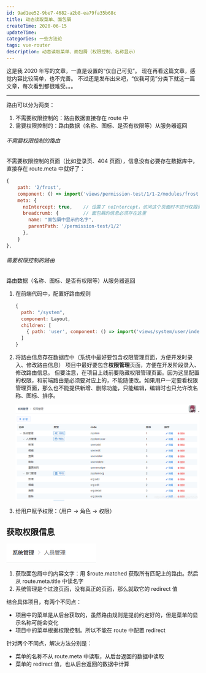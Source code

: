 ```yaml
---
id: 9ad1ee52-9be7-4682-a2b8-ea79fa35b68c
title: 动态读取菜单、面包屑
createTime: 2020-06-15
updateTime:
categories: 一些方法论
tags: vue-router
description: 动态读取菜单、面包屑（权限控制、名称显示）
---
```


这是我 2020 年写的文章，一直是设置的“仅自己可见”。
现在再看这篇文章，感觉内容比较简单，也不完善。
不过还是发布出来吧，“仅我可见”分类下就这一篇文章，每次看到都很难受。。。

---

路由可以分为两类：

1. 不需要权限控制的：路由数据直接存在 route 中
2. 需要权限控制的：路由数据（名称、图标、是否有权限等）从服务器返回

###### 不需要权限控制的路由

不需要权限控制的页面（比如登录页、404 页面），信息没有必要存在数据库中，直接存在 route.meta 中就好了：

```js
{
	path: '2/frost',
	component: () => import('views/permission-test/1/1-2/modules/frost'),
	meta: {
	  noIntercept: true,	// 设置了 noIntercept，访问这个页面时不进行权限验证
	  breadcrumb: { 		// 面包屑的信息必须存在这里
	  	name: "面包屑中显示的名字",
	  	parentPath: '/permission-test/1/2'
	  },
	}
},
```

###### 需要权限控制的路由

路由数据（名称、图标、是否有权限等）从服务器返回

1. 在前端代码中，配置好路由规则
   ```js
   {
     path: "/system",
     component: Layout,
     children: [
       { path: 'user', component: () => import('views/system/user/index') },
     ]
   }
   ```
2. 将路由信息存在数据库中（系统中最好要包含权限管理页面，方便开发时录入、修改路由信息）
   项目中最好要包含**权限管理**页面，方便在开发阶段录入、修改路由信息。
   但要注意，在项目上线前要隐藏权限管理页面。因为这里配置的权限，和前端路由是必须要对应上的，不能随便改。如果用户一定要看权限管理页面，那么也不能提供新增、删除功能，只能编辑，编辑时也只允许改名称、图标、排序。

   ![在这里插入图片描述](../post-assets/b84abcec-a16c-4563-a3f7-1682b2bd5de2.png)

3. 给用户赋予权限：（用户 -> 角色 -> 权限）

## 获取权限信息

![在这里插入图片描述](../post-assets/200f548d-031f-456a-9aa3-34ab8a656d1c.png)

1. 获取面包屑中的内容文字：用 $route.matched 获取所有匹配上的路由。然后从 route.meta.title 中读名字
2. 系统管理是个过渡页面，没有真正的页面，那么就取它的 redirect 值

结合具体项目，有两个不同点：

- 项目中的菜单是从后台获取的，虽然路由规则是提前约定好的，但是菜单的显示名称可能会变化
- 项目中的菜单根据权限控制。所以不能在 route 中配置 redirect

针对两个不同点，解决方法分别是：

- 菜单的名称不从 route.meta 中读取，从后台返回的数据中读取
- 菜单的 redirect 值，也从后台返回的数据中计算

